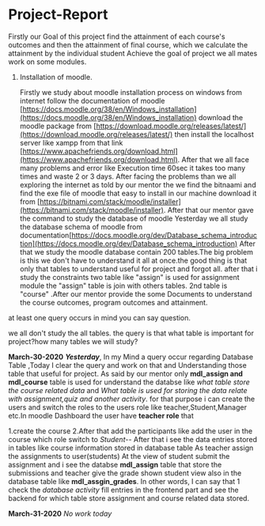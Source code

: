 # Project-Report
  Firstly our Goal of this project find the attainment of each course's outcomes and then the attainment of final course, which we calculate the attainment by the individual student
  Achieve the goal of project we all mates work on some modules.
 1. Installation  of  moodle.
 
      Firstly we study about moodle installation process on windows from internet follow the documentation of moodle [https://docs.moodle.org/38/en/Windows_installation](https://docs.moodle.org/38/en/Windows_installation)   download the moodle package from [https://download.moodle.org/releases/latest/](https://download.moodle.org/releases/latest/) then install the localhost server like xampp from that link [https://www.apachefriends.org/download.html](https://www.apachefriends.org/download.html).
      After that we all face  many problems and error like Execution time 60sec it takes too many times and waste 2 or 3 days.
After facing the problems than  we all exploring the internet as told by our mentor the we find the bitnaami and find the exe file of moodle that easy to install in our machine download it from [https://bitnami.com/stack/moodle/installer](https://bitnami.com/stack/moodle/installer).
After that our mentor gave the command to study the database of moodle
Yesterday
 we all study the database schema of moodle from documentation[https://docs.moodle.org/dev/Database_schema_introduction](https://docs.moodle.org/dev/Database_schema_introduction)
 After that we study the moodle database contain 200 tables.The big problem is this we don't have to understand it all at once.the good thing is that only that tables to understand useful for project and forgot all. after that i study the constraints two table like "assign" is used for assignment module the "assign" table is join with others tables. 2nd table is "course" .After our mentor provide the some Documents to understand the course outcomes, program outcomes and attainment. 
 
 at least one query occurs in mind you can say question.
 
we all don't study the all tables. the query is that what table is important for project?how many tables we will study?

**March-30-2020**
***Yesterday***, In my Mind a query occur regarding Database Table ,Today I clear the  query and work on that and Understanding those
table that useful for project.
 As said by our mentor only **mdl_assign and mdl_course** table is used for understand the databse like *what table store the course related data* and *What table is used for storing the data relate with assignment,quiz and another activity*.
 for that purpose i can create the users and switch the roles to the users role like teacher,Student,Manager etc.In moodle Dashboard
 the user have **teacher role** that
 
   1.create the course
   2.After that add the participants like add the user in the course which role switch to *Student*-- 
After that i see the data entries stored in tables like course information stored in database table
As teacher assign the assignments to user(students)
At the view of student submit the assignment and i see the databse **mdl_assign** table that store the submissions and teacher give the grade shown student view also in the database table like **mdl_assgin_grades**.
In other words, I can say that 1 check the _database activity_ fill entries in the frontend part and see the backend for which table store assignment and course related data stored.

**March-31-2020**   *No work today*


  
 

      
  

